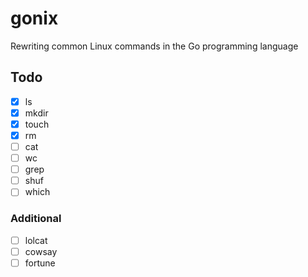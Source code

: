 # gonix
Rewriting common Linux commands in the Go programming language

## Todo
- [X] ls
- [X] mkdir
- [X] touch
- [X] rm
- [ ] cat
- [ ] wc
- [ ] grep
- [ ] shuf
- [ ] which

### Additional
- [ ] lolcat
- [ ] cowsay
- [ ] fortune
